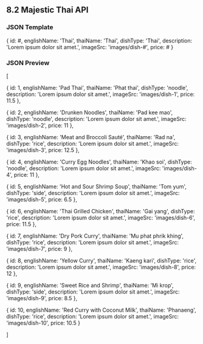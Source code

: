 ## 8.2 Majestic Thai API

### JSON Template
{
  id: #,
  englishName: 'Thai',
  thaiName: 'Thai',
  dishType: 'Thai',
  description: 'Lorem ipsum dolor sit amet.',
  imageSrc: 'images/dish-#',
  price: #
}

### JSON Preview
[

{
  id: 1,
  englishName: 'Pad Thai',
  thaiName: 'Phat thai',
  dishType: 'noodle',
  description: 'Lorem ipsum dolor sit amet.',
  imageSrc: 'images/dish-1',
  price: 11.5
},

{
  id: 2,
  englishName: 'Drunken Noodles',
  thaiName: 'Pad kee mao',
  dishType: 'noodle',
  description: 'Lorem ipsum dolor sit amet.',
  imageSrc: 'images/dish-2',
  price: 11
},

{
  id: 3,
  englishName: 'Meat and Broccoli Sauté',
  thaiName: 'Rad na',
  dishType: 'rice',
  description: 'Lorem ipsum dolor sit amet.',
  imageSrc: 'images/dish-3',
  price: 12.5
},

{
  id: 4,
  englishName: 'Curry Egg Noodles',
  thaiName: 'Khao soi',
  dishType: 'noodle',
  description: 'Lorem ipsum dolor sit amet.',
  imageSrc: 'images/dish-4',
  price: 11
},

{
  id: 5,
  englishName: 'Hot and Sour Shrimp Soup',
  thaiName: 'Tom yum',
  dishType: 'side',
  description: 'Lorem ipsum dolor sit amet.',
  imageSrc: 'images/dish-5',
  price: 6.5
},

{
  id: 6,
  englishName: 'Thai Grilled Chicken',
  thaiName: 'Gai yang',
  dishType: 'rice',
  description: 'Lorem ipsum dolor sit amet.',
  imageSrc: 'images/dish-6',
  price: 11.5
},

{
  id: 7,
  englishName: 'Dry Pork Curry',
  thaiName: 'Mu phat phrik khing',
  dishType: 'rice',
  description: 'Lorem ipsum dolor sit amet.',
  imageSrc: 'images/dish-7',
  price: 9
},

{
  id: 8,
  englishName: 'Yellow Curry',
  thaiName: 'Kaeng kari',
  dishType: 'rice',
  description: 'Lorem ipsum dolor sit amet.',
  imageSrc: 'images/dish-8',
  price: 12
},

{
  id: 9,
  englishName: 'Sweet Rice and Shrimp',
  thaiName: 'Mi krop',
  dishType: 'side',
  description: 'Lorem ipsum dolor sit amet.',
  imageSrc: 'images/dish-9',
  price: 8.5
},

{
  id: 10,
  englishName: 'Red Curry with Coconut Milk',
  thaiName: 'Phanaeng',
  dishType: 'rice',
  description: 'Lorem ipsum dolor sit amet.',
  imageSrc: 'images/dish-10',
  price: 10.5
}

]
